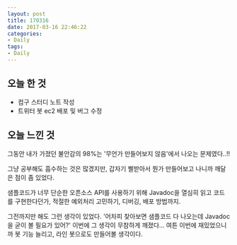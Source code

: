 ```yaml
---
layout: post
title: 170316
date: 2017-03-16 22:46:22
categories:
- Daily
tags:
- Daily
---
```


## 오늘 한 것

*   컴구 스터디 노트 작성
*   트위터 봇 ec2 배포 및 버그 수정



## 오늘 느낀 것

그동안 내가 가졌던 불안감의 98%는 '무언가 만들어보지 않음'에서 나오는 문제였다..!!

그냥 공부해도 흡수하는 것은 많겠지만, 갑자기 삘받아서 뭔가 만들어보고 나니까 깨달은 점이 좀 있었다.

샘플코드가 너무 단순한 오픈소스 API를 사용하기 위해 Javadoc을 열심히 읽고 코드를 구현한다던가, 적절한 예외처리 고민하기, 디버깅, 배포 방법까지.

그전까지만 해도 그런 생각이 있었다. '어차피 찾아보면 샘플코드 다 나오는데 Javadoc을 굳이 볼 필요가 있어?' 이번에 그 생각이 무참하게 깨졌다... 여튼 이번에 재밌었으니까 봇 기능 늘리고, 라인 봇으로도 만들어볼 생각이다.

